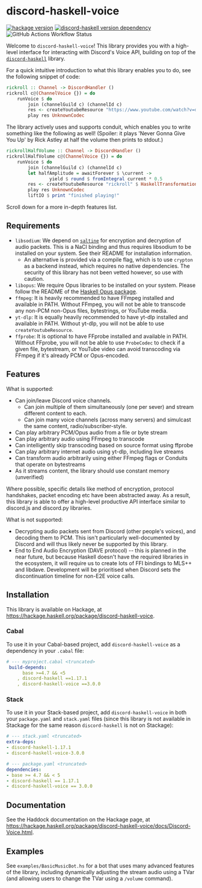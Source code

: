 # discord-haskell-voice

[![hackage version](https://img.shields.io/hackage/v/discord-haskell-voice?color=7565a8)](https://hackage.haskell.org/package/discord-haskell-voice)
[![discord-haskell version dependency](https://img.shields.io/badge/discord--haskell-%3E=1.12.0%20%26%26%20%3C=1.17.1-677eab)](https://hackage.haskell.org/package/discord-haskell)
![GitHub Actions Workflow Status](https://img.shields.io/github/actions/workflow/status/yutotakano/discord-haskell-voice/build_cabal.yml)

Welcome to `discord-haskell-voice`! This library provides you with a high-level
interface for interacting with Discord's Voice API, building on top of the
[`discord-haskell`](https://hackage.haskell.org/package/discord-haskell) library.

For a quick intuitive introduction to what this library enables you to do, see
the following snippet of code:

```hs
rickroll :: Channel -> DiscordHandler ()
rickroll c@(ChannelVoice {}) = do
    runVoice $ do
        join (channelGuild c) (channelId c)
        res <- createYoutubeResource "https://www.youtube.com/watch?v=dQw4w9WgXcQ" Nothing
        play res UnknownCodec
```

The library actively uses and supports conduit, which enables you to write
something like the following as well! (Spoiler: it plays 'Never Gonna Give You
Up' by Rick Astley at half the volume then prints to stdout.)

```hs
rickrollHalfVolume :: Channel -> DiscordHandler ()
rickrollHalfVolume c@(ChannelVoice {}) = do
    runVoice $ do
        join (channelGuild c) (channelId c)
        let halfAmplitude = awaitForever $ \current ->
                yield $ round $ fromIntegral current * 0.5
        res <- createYoutubeResource "rickroll" $ HaskellTransformation $ packInt16C .| halfAmplitude .| unpackInt16C
        play res UnknownCodec
        liftIO $ print "finished playing!"
```

Scroll down for a more in-depth features list.

## Requirements

- `libsodium`: We depend on [`saltine`](https://github.com/tel/saltine) for
  encryption and decryption of audio packets. This is a NaCl binding and thus
  requires libsodium to be installed on your system. See their README for
  installation information.
  - An alternative is provided via a compile flag, which is to use `crypton` as
    a backend instead, which requires no native dependencies. The security of
    this library has not been vetted however, so use with caution.
- `libopus`: We require Opus libraries to be installed on your system. Please
  follow the README of the [Haskell Opus package](https://github.com/yutotakano/opus).
- `ffmpeg`: It is heavily recommended to have FFmpeg installed and available in
  PATH. Without FFmpeg, you will not be able to transcode any non-PCM non-Opus
  files, bytestrings, or YouTube media.
- `yt-dlp`: It is equally heavily recommended to have yt-dlp installed and
  available in PATH. Without yt-dlp, you will not be able to use
  `createYoutubeResource`.
- `ffprobe`: It is optional to have FFprobe installed and available in PATH.
  Without FFprobe, you will not be able to use `ProbeCodec` to check if a given
  file, bytestream, or YouTube video can avoid transcoding via FFmpeg if it's
  already PCM or Opus-encoded.

## Features

What is supported:

- Can join/leave Discord voice channels.
  - Can join multiple of them simultaneously (one per sever) and stream
    different content to each.
  - Can join many voice channels (across many servers) and simulcast the same
    content, radio/subscriber-style.
- Can play arbitrary PCM/Opus audio from a file or byte stream
- Can play arbitrary audio using FFmpeg to transcode
- Can intelligently skip transcoding based on source format using ffprobe
- Can play arbitrary internet audio using yt-dlp, including live streams
- Can transform audio arbitrarily using either FFmpeg flags or Conduits that
  operate on bytestreams
- As it streams content, the library should use constant memory (unverified)

Where possible, specific details like method of encryption, protocol handshakes,
packet encoding etc have been abstracted away. As a result, this library is able
to offer a high-level productive API interface similar to discord.js and
discord.py libraries.

What is not supported:

- Decrypting audio packets sent from Discord (other people's voices), and
  decoding them to PCM. This isn't particularly well-documented by Discord and
  will thus likely never be supported by this library.
- End to End Audio Encryption (DAVE protocol) -- this is planned in the near
  future, but because Haskell doesn't have the required libraries in the
  ecosystem, it will require us to create lots of FFI bindings to MLS++ and
  libdave. Development will be prioritised when Discord sets the discontinuation
  timeline for non-E2E voice calls. 

## Installation

This library is available on Hackage, at https://hackage.haskell.org/package/discord-haskell-voice.

### Cabal

To use it in your Cabal-based project, add `discord-haskell-voice` as a
dependency in your `.cabal` file:

```yaml
# --- myproject.cabal <truncated>
 build-depends:
      base >=4.7 && <5
    , discord-haskell ==1.17.1
    , discord-haskell-voice ==3.0.0
```

### Stack

To use it in your Stack-based project, add `discord-haskell-voice` in both your
`package.yaml` and `stack.yaml` files (since this library is not available in
Stackage for the same reason `discord-haskell` is not on Stackage):

```yaml
# --- stack.yaml <truncated>
extra-deps:
- discord-haskell-1.17.1
- discord-haskell-voice-3.0.0
```

```yaml
# --- package.yaml <truncated>
dependencies:
- base >= 4.7 && < 5
- discord-haskell == 1.17.1
- discord-haskell-voice == 3.0.0
```

## Documentation

See the Haddock documentation on the Hackage page, at
https://hackage.haskell.org/package/discord-haskell-voice/docs/Discord-Voice.html.

## Examples

See `examples/BasicMusicBot.hs` for a bot that uses many advanced features of
the library, including dynamically adjusting the stream audio using a TVar
(and allowing users to change the TVar using a `/volume` command).
